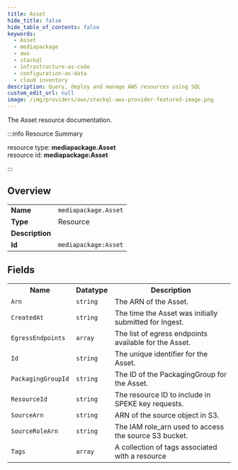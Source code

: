 ```yaml
---
title: Asset
hide_title: false
hide_table_of_contents: false
keywords:
  - Asset
  - mediapackage
  - aws
  - stackql
  - infrastructure-as-code
  - configuration-as-data
  - cloud inventory
description: Query, deploy and manage AWS resources using SQL
custom_edit_url: null
image: /img/providers/aws/stackql-aws-provider-featured-image.png
---
```

The Asset resource documentation.

:::info Resource Summary

<div class="row">
<div class="providerDocColumn">
<span>resource type:&nbsp;<b>mediapackage.Asset</b></span><br />
<span>resource id:&nbsp;<b>mediapackage:Asset</b></span><br />
</div>
</div>

:::

## Overview
<table><tbody>
<tr><td><b>Name</b></td><td><code>mediapackage.Asset</code></td></tr>
<tr><td><b>Type</b></td><td>Resource</td></tr>
<tr><td><b>Description</b></td><td></td></tr>
<tr><td><b>Id</b></td><td><code>mediapackage:Asset</code></td></tr>
</tbody></table>

## Fields
<table><tbody>
<tr><th>Name</th><th>Datatype</th><th>Description</th></tr>
<tr><td><code>Arn</code></td><td><code>string</code></td><td>The ARN of the Asset.</td></tr><tr><td><code>CreatedAt</code></td><td><code>string</code></td><td>The time the Asset was initially submitted for Ingest.</td></tr><tr><td><code>EgressEndpoints</code></td><td><code>array</code></td><td>The list of egress endpoints available for the Asset.</td></tr><tr><td><code>Id</code></td><td><code>string</code></td><td>The unique identifier for the Asset.</td></tr><tr><td><code>PackagingGroupId</code></td><td><code>string</code></td><td>The ID of the PackagingGroup for the Asset.</td></tr><tr><td><code>ResourceId</code></td><td><code>string</code></td><td>The resource ID to include in SPEKE key requests.</td></tr><tr><td><code>SourceArn</code></td><td><code>string</code></td><td>ARN of the source object in S3.</td></tr><tr><td><code>SourceRoleArn</code></td><td><code>string</code></td><td>The IAM role_arn used to access the source S3 bucket.</td></tr><tr><td><code>Tags</code></td><td><code>array</code></td><td>A collection of tags associated with a resource</td></tr>
</tbody></table>